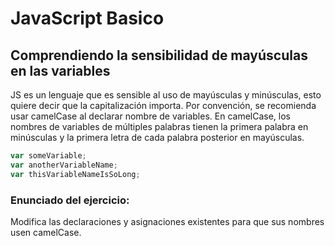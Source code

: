 # JavaScript Basico

## Comprendiendo la sensibilidad de mayúsculas en las variables
JS es un lenguaje que es sensible al uso de mayúsculas y minúsculas, esto quiere decir que la capitalización importa. 
Por convención, se recomienda usar camelCase al declarar nombre de variables. En camelCase, los nombres de variables de múltiples palabras tienen la primera palabra en minúsculas y la primera letra de cada palabra posterior en mayúsculas.

```javascript
var someVariable;
var anotherVariableName;
var thisVariableNameIsSoLong;
```


### Enunciado del ejercicio:
Modifica las declaraciones y asignaciones existentes para que sus nombres usen camelCase.